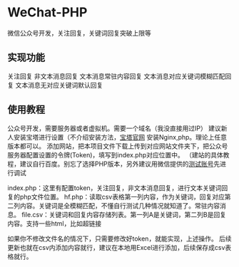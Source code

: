 # WeChat-PHP
微信公众号开发，关注回复，关键词回复突破上限等

## 实现功能
关注回复
非文本消息回复
文本消息常驻内容回复
文本消息对应关键词模糊匹配回复
文本消息无对应关键词默认回复

## 使用教程
公众号开发，需要服务器或者虚拟机。需要一个域名（我没直接用过IP）
建议新人安装宝塔进行设置（不介绍安装方法，[宝塔官网](https://www.bt.cn/new/index.html)
安装Nginx,php。理论上任意版本都可以。
添加网站，把本项目文件下载上传到对应网站文件夹下，把公众号服务器配置设置的令牌(Token)，填写到index.php对应位置中。
（建站的具体教程，建议自行百度。别忘了选择PHP版本，另外建议用微信提供的[测试账号](https://mp.weixin.qq.com/debug/cgi-bin/sandbox?t=sandbox/login)先进行调试

index.php：这里有配置token，关注回复，非文本消息回复，进行文本关键词回复的php文件位置。
hf.php：读取csv表格第一列内容，作为关键词，回复对应第二列内容。关键词是全模糊匹配，不懂自行测试几种情况就知道了。常驻内容消息。
file.csv：关键词和回复内容存储列表。第一列A是关键词，第二列B是回复内容。支持一些html，比如超链接

如果你不修改文件名的情况下，只需要修改好token，就能实现，上述操作。
后续更新也就在csv内添加内容就行，建议在本地用Excel进行添加，后续保存成csv表格就行。
